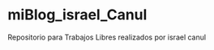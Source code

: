 miBlog_israel_Canul
===================

Repositorio para Trabajos Libres realizados por israel canul 
